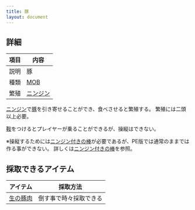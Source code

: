 ```yaml
---
title: 豚
layout: document
---
```

## 詳細

|項目|内容|
|---|---|
|説明|豚|
|種類|[MOB](MOB)|
|繁殖|[ニンジン](ニンジン)|

[ニンジン](ニンジン)で[豚](豚)を引き寄せることができ、食べさせると繁殖する。
繁殖には二頭以上必要。

[鞍](鞍)をつけるとプレイヤーが乗ることができるが、操縦はできない。

※操縦するためには[ニンジン付きの棒](ニンジン付きの棒)が必要であるが、PE版では通常のままでは作る事ができない。
詳しくは[ニンジン付きの棒](ニンジン付きの棒)を参照。

## 採取できるアイテム

|アイテム|採取方法|
|---|---|
|[生の豚肉](生の豚肉)|倒す事で時々採取できる|
